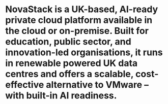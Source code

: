 # NovaStack is a UK-based, AI-ready private cloud platform available in the cloud or on-premise. Built for education, public sector, and innovation-led organisations, it runs in renewable powered UK data centres and offers a scalable, cost-effective alternative to VMware – with built-in AI readiness.
